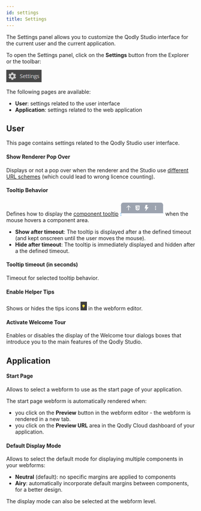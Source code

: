 ```yaml
---
id: settings
title: Settings
---
```


The Settings panel allows you to customize the Qodly Studio interface for the current user and the current application. 

To open the Settings panel, click on the **Settings** button from the Explorer or the toolbar:
 
![settings](img/settings-button.png)

The following pages are available:

- **User**: settings related to the user interface
- **Application**: settings related to the web application


## User

This page contains settings related to the Qodly Studio user interface.

#### Show Renderer Pop Over

Displays or not a pop over when the renderer and the Studio use [different URL schemes](configuration/license-usage.md#url-schemes) (which could lead to wrong licence counting).

#### Tooltip Behavior

Defines how to display the [component tooltip](design-webforms/components.md#tooltip) ![tooltip](img/tool-tip.png) when the mouse hovers a component area.

- **Show after timeout**: The tooltip is displayed after a the defined timeout (and kept onscreen until the user moves the mouse). 
- **Hide after timeout**: The tooltip is immediately displayed and hidden after a the defined timeout.

#### Tooltip timeout (in seconds)

Timeout for selected tooltip behavior.

#### Enable Helper Tips

Shows or hides the tips icons ![helper](img/helper-tip.png) in the webform editor.

#### Activate Welcome Tour

Enables or disables the display of the Welcome tour dialogs boxes that introduce you to the main features of the Qodly Studio.  


## Application

#### Start Page

Allows to select a webform to use as the start page of your application. 

The start page webform is automatically rendered when:

- you click on the **Preview** button in the webform editor - the webform is rendered in a new tab.
- you click on the **Preview URL** area in the Qodly Cloud dashboard of your application. 



#### Default Display Mode

Allows to select the default mode for displaying multiple components in your webforms:

- **Neutral** (default): no specific margins are applied to components
- **Airy**: automatically incorporate default margins between components, for a better design. 

The display mode can also be selected at the webform level.